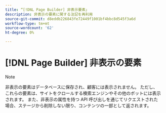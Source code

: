 ```yaml
---
title: “[!DNL Page Builder] 非表示要素」
description: 非表示の要素に関する注記を再利用
source-git-commit: d8eddb226843fe72449f1001bf4bbc8d545f3a6d
workflow-type: tm+mt
source-wordcount: '62'
ht-degree: 0%

---
```


# [!DNL Page Builder] 非表示の要素

>[!NOTE]
>
>非表示の要素はデータベースに保存され、顧客には表示されません。 ただし、これらの要素は、サイトをクロールする検索エンジンやその他のボットには表示されます。 また、非表示の属性を持つ API 呼び出しを通じてリクエストされた場合、ステージから削除しない限り、コンテンツの一部として返されます。
